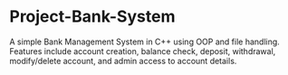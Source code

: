 # Project-Bank-System
A simple Bank Management System in C++ using OOP and file handling. Features include account creation, balance check, deposit, withdrawal, modify/delete account, and admin access to account details.

